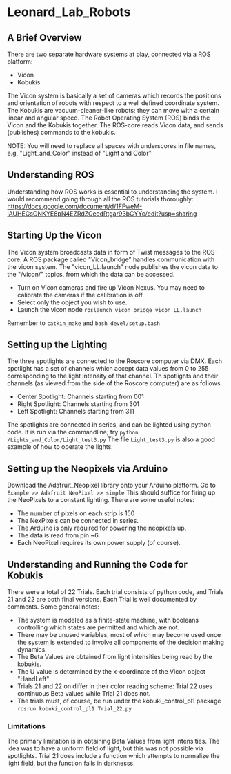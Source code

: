 # Leonard_Lab_Robots

## A Brief Overview
There are two separate hardware systems at play, connected via a ROS platform:
 - Vicon
 - Kobukis
 
The Vicon system is basically a set of cameras which records the positions and orientation of robots with respect to a well defined coordinate system. The Kobukis are vacuum-cleaner-like robots; they can move with a certain linear and angular speed. The Robot Operating System (ROS) binds the Vicon and the Kobukis together. The ROS-core reads Vicon data, and sends (publishes) commands to the kobukis.

NOTE: You will need to replace all spaces with underscores in file names, e.g, "Light_and_Color" instead of "Light and Color"

## Understanding ROS
Understanding how ROS works is essential to understanding the system. I would recommend going through all the ROS tutorials thoroughly: https://docs.google.com/document/d/1FFweM-iAUHEGsGNKYE8pN4EZRdZCeedRtgar93bCYYc/edit?usp=sharing

## Starting Up the Vicon
The Vicon system broadcasts data in form of Twist messages to the ROS-core. A ROS package called "Vicon_bridge" handles communication with the vicon system. The "vicon_LL.launch" node publishes the vicon data to the "/vicon/" topics, from which the data can be accessed. 
  - Turn on Vicon cameras and fire up Vicon Nexus. You may need to calibrate the cameras if the calibration is off.
  - Select only the object you wish to use.
  - Launch the vicon node ``` roslaunch vicon_bridge vicon_LL.launch ```

Remember to ```catkin_make``` and ```bash devel/setup.bash```
  
## Setting up the Lighting
The three spotlights are connected to the Roscore computer via DMX. Each spotlight has a set of channels which accept data values from 0 to 255 corresponding to the light intensity of that channel. Th spotlights and their channels (as viewed from the side of the Roscore computer) are as follows.

- Center Spotlight: Channels starting from 001
- Right Spotlight: Channels starting from 301
- Left Spotlight: Channels starting from 311

The spotlights are connected in series, and can be lighted using python code. It is run via the commandline; try ```python /Lights_and_Color/Light_test3.py``` The file ```Light_test3.py``` is also a good example of how to operate the lights.

## Setting up the Neopixels via Arduino
Download the Adafruit_Neopixel library onto your Arduino platform. Go to ``` Example >> Adafruit NeoPixel >> simple ``` This should suffice for firing up the NeoPixels to a constant lighting. There are some useful notes:
- The number of pixels on each strip is 150
- The NexPixels can be connected in series.
- The Arduino is only required for powering the neopixels up.
- The data is read from pin ~6.
- Each NeoPixel requires its own power supply (of course).

## Understanding and Running the Code for Kobukis
There were a total of 22 Trials. Each trial consists of python code, and Trials 21 and 22 are both final versions. Each Trial is well documented by comments. Some general notes:

- The system is modeled as a finite-state machine, with booleans controlling which states are permitted and which are not.
- There may be unused variables, most of which may become used once the system is extended to involve all components of the decision making dynamics.
- The Beta Values are obtained from light intensities being read by the kobukis.
- The U value is determined by the x-coordinate of the Vicon object "HandLeft"
- Trials 21 and 22 on differ in their color reading scheme: Trial 22 uses continuous Beta values while Trial 21 does not.
- The trials must, of course, be run under the kobuki_control_pl1 package ```rosrun kobuki_control_pl1 Trial_22.py```
### Limitations
The primary limitation is in obtaining Beta Values from light intensities. The idea was to have a uniform field of light, but this was not possible via spotlights. Trial 21 does include a function which attempts to normalize the light field, but the function fails in darknesss. 



